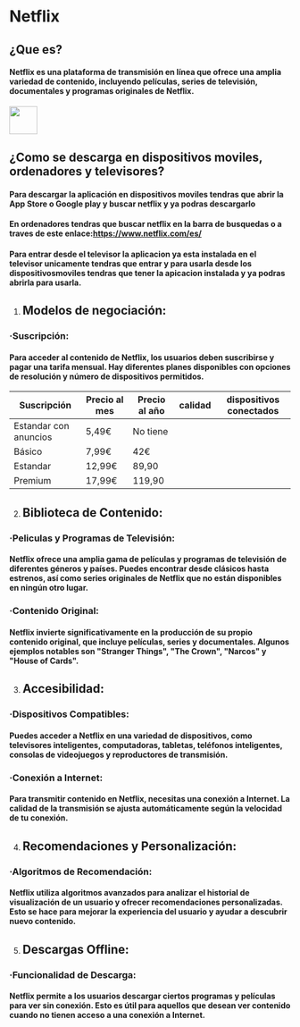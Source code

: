 # **Netflix**
## ¿Que es?
#### Netflix es una plataforma de transmisión en línea que ofrece una amplia variedad de contenido, incluyendo películas, series de televisión, documentales y programas originales de Netflix.
<img src="https://images.ctfassets.net/4cd45et68cgf/Rx83JoRDMkYNlMC9MKzcB/2b14d5a59fc3937afd3f03191e19502d/Netflix-Symbol.png" 
width="50">
## ¿Como se descarga en dispositivos moviles, ordenadores y televisores?
#### Para descargar la aplicación en dispositivos moviles tendras que abrir la App Store o Google play y buscar netflix y ya podras descargarlo
#### En ordenadores tendras que buscar netflix en la barra de busquedas o a traves de este enlace:<https://www.netflix.com/es/>
#### Para entrar desde el televisor la aplicacion ya esta instalada en el televisor unicamente tendras que entrar y para usarla desde los dispositivosmoviles tendras que tener la apicacion instalada y ya podras abrirla para usarla.
1. ## Modelos de negociación:
### **·Suscripción:**
#### Para acceder al contenido de Netflix, los usuarios deben suscribirse y pagar una tarifa mensual. Hay diferentes planes disponibles con opciones de resolución y número de dispositivos permitidos.
Suscripción | Precio al mes | Precio al año | calidad | dispositivos conectados
----------- | ------ | -------- | ------- | -----------------------
Estandar con anuncios | 5,49€ | No tiene |
Básico | 7,99€ | 42€
Estandar | 12,99€ | 89,90 |
Premium | 17,99€ | 119,90 |

2. ## Biblioteca de Contenido:
### **·Peliculas y Programas de Televisión:**
#### Netflix ofrece una amplia gama de películas y programas de televisión de diferentes géneros y países. Puedes encontrar desde clásicos hasta estrenos, así como series originales de Netflix que no están disponibles en ningún otro lugar.
### **·Contenido Original:**
#### Netflix invierte significativamente en la producción de su propio contenido original, que incluye películas, series y documentales. Algunos ejemplos notables son "Stranger Things", "The Crown", "Narcos" y "House of Cards".
3. ## Accesibilidad:
### **·Dispositivos Compatibles:**
#### Puedes acceder a Netflix en una variedad de dispositivos, como televisores inteligentes, computadoras, tabletas, teléfonos inteligentes, consolas de videojuegos y reproductores de transmisión.
### **·Conexión a Internet:**
#### Para transmitir contenido en Netflix, necesitas una conexión a Internet. La calidad de la transmisión se ajusta automáticamente según la velocidad de tu conexión.
4. ## Recomendaciones y Personalización:
### **·Algoritmos de Recomendación:**
#### Netflix utiliza algoritmos avanzados para analizar el historial de visualización de un usuario y ofrecer recomendaciones personalizadas. Esto se hace para mejorar la experiencia del usuario y ayudar a descubrir nuevo contenido.
5. ## Descargas Offline:
### **·Funcionalidad de Descarga:**
#### Netflix permite a los usuarios descargar ciertos programas y películas para ver sin conexión. Esto es útil para aquellos que desean ver contenido cuando no tienen acceso a una conexión a Internet.